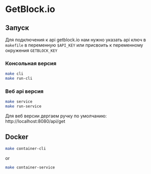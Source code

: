 # GetBlock.io

## Запуск

Для подключения к api getblock.io нам нужно указать api ключ в `makefile` в переменную `$API_KEY` или присвоить к переменному окружения `GETBLOCK_KEY`

### Консольная версия

```sh
make cli
make run-cli
```

### Веб api версия

```sh
make service
make run-service
```

Для веб версии дергаем ручку по умолчанию: http://localhost:8080/api/get


## Docker

```sh
make container-cli
```

or

```sh
make container-service
```
